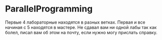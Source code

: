 # ParallelProgramming
Первые 4 лабораторные находятся в разных ветках. Первая и все начиная с 5 находятся в мастере. Не сдавал вам ни одной лабы так как болел, писал вам об этом на почту,
если нужно могу прислать справку.

